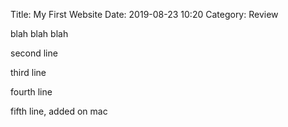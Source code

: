 Title: My First Website
Date: 2019-08-23 10:20
Category: Review

blah blah blah

second line

third line

fourth line

fifth line, added on mac


